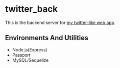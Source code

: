 # twitter_back
This is the backend server for [my twitter-like web app](https://github.com/sinon0049/twitter_front).

## Environments And Utilities
+ Node.js(Express)
+ Passport
+ MySQL/Sequelize
